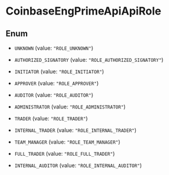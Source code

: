
# CoinbaseEngPrimeApiApiRole

## Enum


* `UNKNOWN` (value: `"ROLE_UNKNOWN"`)

* `AUTHORIZED_SIGNATORY` (value: `"ROLE_AUTHORIZED_SIGNATORY"`)

* `INITIATOR` (value: `"ROLE_INITIATOR"`)

* `APPROVER` (value: `"ROLE_APPROVER"`)

* `AUDITOR` (value: `"ROLE_AUDITOR"`)

* `ADMINISTRATOR` (value: `"ROLE_ADMINISTRATOR"`)

* `TRADER` (value: `"ROLE_TRADER"`)

* `INTERNAL_TRADER` (value: `"ROLE_INTERNAL_TRADER"`)

* `TEAM_MANAGER` (value: `"ROLE_TEAM_MANAGER"`)

* `FULL_TRADER` (value: `"ROLE_FULL_TRADER"`)

* `INTERNAL_AUDITOR` (value: `"ROLE_INTERNAL_AUDITOR"`)



